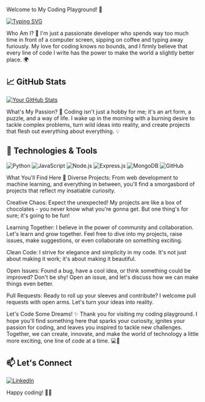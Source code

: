Welcome to My Coding Playground! 🚀

<a href="https://git.io/typing-svg"><img src="https://readme-typing-svg.demolab.com?font=Fira+Code&pause=1000&width=435&lines=Hey+there%2C+coding+enthusiast!;I'm+Mariam!;Welcome+to+my+GitHub+repository;where+the+magic+of+coding+and;my+love+for+problem+solving+collide;in+a+glorious+explosion+of+;creativity!+%F0%9F%8C%9F" alt="Typing SVG" /></a>

Who Am I? 🤖
I'm just a passionate developer who spends way too much time in front of a computer screen, sipping on coffee and typing away furiously. My love for coding knows no bounds, and I firmly believe that every line of code I write has the power to make the world a slightly better place. 🌍

## 📈 GitHub Stats
[![Your GitHub Stats](https://github-readme-stats.vercel.app/api?username=MariamCoder22&show_icons=true&theme=radical)](https://github.com/MariamCoder22)

What's My Passion? 🚀
Coding isn't just a hobby for me; it's an art form, a puzzle, and a way of life. I wake up in the morning with a burning desire to tackle complex problems, turn wild ideas into reality, and create projects that flesh out everything about everything. 💡

## 🔧 Technologies & Tools
![Python](https://img.shields.io/badge/-Python-3776AB?style=flat-square&logo=python&logoColor=white)
![JavaScript](https://img.shields.io/badge/-JavaScript-F7DF1E?style=flat-square&logo=javascript&logoColor=black)
![Node.js](https://img.shields.io/badge/-Node.js-339933?style=flat-square&logo=node.js&logoColor=white)
![Express.js](https://img.shields.io/badge/-Express.js-000000?style=flat-square&logo=express&logoColor=white)
![MongoDB](https://img.shields.io/badge/-MongoDB-47A248?style=flat-square&logo=mongodb&logoColor=white)
![GitHub](https://img.shields.io/badge/-GitHub-181717?style=flat-square&logo=github&logoColor=white)

What You'll Find Here 🎁
Diverse Projects: From web development to machine learning, and everything in between, you'll find a smorgasbord of projects that reflect my insatiable curiosity.

Creative Chaos: Expect the unexpected! My projects are like a box of chocolates - you never know what you're gonna get. But one thing's for sure; it's going to be fun!

Learning Together: I believe in the power of community and collaboration. Let's learn and grow together. Feel free to dive into my projects, raise issues, make suggestions, or even collaborate on something exciting.

Clean Code: I strive for elegance and simplicity in my code. It's not just about making it work; it's about making it beautiful.


Open Issues: Found a bug, have a cool idea, or think something could be improved? Don't be shy! Open an issue, and let's discuss how we can make things even better.

Pull Requests: Ready to roll up your sleeves and contribute? I welcome pull requests with open arms. Let's turn your ideas into reality.

Let's Code Some Dreams! ✨
Thank you for visiting my coding playground. I hope you'll find something here that sparks your curiosity, ignites your passion for coding, and leaves you inspired to tackle new challenges. Together, we can create, innovate, and make the world of technology a little more exciting, one line of code at a time. 💻🌟

## 📫 Let's Connect
[![LinkedIn](https://img.shields.io/badge/-LinkedIn-0077B5?style=flat-square&logo=linkedin&logoColor=white)](https://www.linkedin.com/in/mariam-khayr-06027a189/)

Happy coding! 🚀🤖
